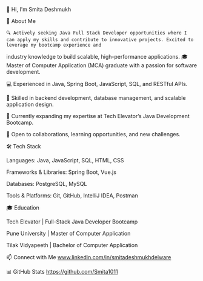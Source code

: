 👋 Hi, I'm Smita Deshmukh

🚀 About Me

    🔍 Actively seeking Java Full Stack Developer opportunities where I can apply my skills and contribute to innovative projects. Excited to leverage my bootcamp experience and 
 industry knowledge to build scalable, high-performance applications.
🎓 Master of Computer Application (MCA) graduate with a passion for software development.

💻 Experienced in Java, Spring Boot, JavaScript, SQL, and RESTful APIs.

🔧 Skilled in backend development, database management, and scalable application design.

🚀 Currently expanding my expertise at Tech Elevator’s Java Development Bootcamp.

🤝 Open to collaborations, learning opportunities, and new challenges.

🛠️ Tech Stack

Languages: Java, JavaScript, SQL, HTML, CSS

Frameworks & Libraries: Spring Boot, Vue.js

Databases: PostgreSQL, MySQL

Tools & Platforms: Git, GitHub, IntelliJ IDEA, Postman

🎓 Education

Tech Elevator | Full-Stack Java Developer Bootcamp

Pune University | Master of Computer Application

Tilak Vidyapeeth | Bachelor of Computer Application

📫 Connect with Me
www.linkedin.com/in/smitadeshmukhdelware

📊 GitHub Stats
https://github.com/Smita1011
